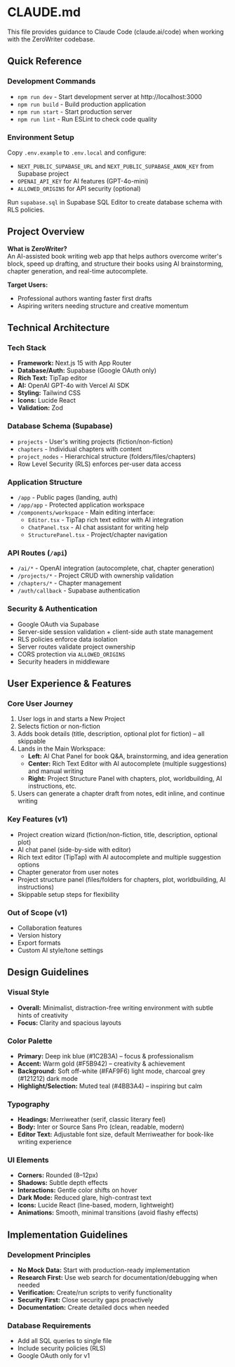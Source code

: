 # CLAUDE.md

This file provides guidance to Claude Code (claude.ai/code) when working with the ZeroWriter codebase.

## Quick Reference

### Development Commands
- `npm run dev` - Start development server at http://localhost:3000
- `npm run build` - Build production application
- `npm run start` - Start production server
- `npm run lint` - Run ESLint to check code quality

### Environment Setup
Copy `.env.example` to `.env.local` and configure:
- `NEXT_PUBLIC_SUPABASE_URL` and `NEXT_PUBLIC_SUPABASE_ANON_KEY` from Supabase project
- `OPENAI_API_KEY` for AI features (GPT-4o-mini)
- `ALLOWED_ORIGINS` for API security (optional)

Run `supabase.sql` in Supabase SQL Editor to create database schema with RLS policies.

## Project Overview

**What is ZeroWriter?**  
An AI-assisted book writing web app that helps authors overcome writer's block, speed up drafting, and structure their books using AI brainstorming, chapter generation, and real-time autocomplete.

**Target Users:**
- Professional authors wanting faster first drafts
- Aspiring writers needing structure and creative momentum

## Technical Architecture

### Tech Stack
- **Framework:** Next.js 15 with App Router
- **Database/Auth:** Supabase (Google OAuth only)
- **Rich Text:** TipTap editor
- **AI:** OpenAI GPT-4o with Vercel AI SDK
- **Styling:** Tailwind CSS
- **Icons:** Lucide React
- **Validation:** Zod

### Database Schema (Supabase)
- `projects` - User's writing projects (fiction/non-fiction)
- `chapters` - Individual chapters with content
- `project_nodes` - Hierarchical structure (folders/files/chapters)
- Row Level Security (RLS) enforces per-user data access

### Application Structure
- `/app` - Public pages (landing, auth)
- `/app/app` - Protected application workspace
- `/components/workspace` - Main editing interface:
  - `Editor.tsx` - TipTap rich text editor with AI integration
  - `ChatPanel.tsx` - AI chat assistant for writing help
  - `StructurePanel.tsx` - Project/chapter navigation

### API Routes (`/api`)
- `/ai/*` - OpenAI integration (autocomplete, chat, chapter generation)
- `/projects/*` - Project CRUD with ownership validation
- `/chapters/*` - Chapter management
- `/auth/callback` - Supabase authentication

### Security & Authentication
- Google OAuth via Supabase
- Server-side session validation + client-side auth state management
- RLS policies enforce data isolation
- Server routes validate project ownership
- CORS protection via `ALLOWED_ORIGINS`
- Security headers in middleware

## User Experience & Features

### Core User Journey
1. User logs in and starts a New Project
2. Selects fiction or non-fiction
3. Adds book details (title, description, optional plot for fiction) – all skippable
4. Lands in the Main Workspace:
   - **Left:** AI Chat Panel for book Q&A, brainstorming, and idea generation
   - **Center:** Rich Text Editor with AI autocomplete (multiple suggestions) and manual writing
   - **Right:** Project Structure Panel with chapters, plot, worldbuilding, AI instructions, etc.
5. Users can generate a chapter draft from notes, edit inline, and continue writing

### Key Features (v1)
- Project creation wizard (fiction/non-fiction, title, description, optional plot)
- AI chat panel (side-by-side with editor)
- Rich text editor (TipTap) with AI autocomplete and multiple suggestion options
- Chapter generator from user notes
- Project structure panel (files/folders for chapters, plot, worldbuilding, AI instructions)
- Skippable setup steps for flexibility

### Out of Scope (v1)
- Collaboration features
- Version history
- Export formats
- Custom AI style/tone settings

## Design Guidelines

### Visual Style
- **Overall:** Minimalist, distraction-free writing environment with subtle hints of creativity
- **Focus:** Clarity and spacious layouts

### Color Palette
- **Primary:** Deep ink blue (#1C2B3A) – focus & professionalism
- **Accent:** Warm gold (#F5B942) – creativity & achievement  
- **Background:** Soft off-white (#FAF9F6) light mode, charcoal grey (#121212) dark mode
- **Highlight/Selection:** Muted teal (#4BB3A4) – inspiring but calm

### Typography
- **Headings:** Merriweather (serif, classic literary feel)
- **Body:** Inter or Source Sans Pro (clean, readable, modern)
- **Editor Text:** Adjustable font size, default Merriweather for book-like writing experience

### UI Elements
- **Corners:** Rounded (8–12px)
- **Shadows:** Subtle depth effects
- **Interactions:** Gentle color shifts on hover
- **Dark Mode:** Reduced glare, high-contrast text
- **Icons:** Lucide React (line-based, modern, lightweight)
- **Animations:** Smooth, minimal transitions (avoid flashy effects)

## Implementation Guidelines

### Development Principles
- **No Mock Data:** Start with production-ready implementation
- **Research First:** Use web search for documentation/debugging when needed  
- **Verification:** Create/run scripts to verify functionality
- **Security First:** Close security gaps proactively
- **Documentation:** Create detailed docs when needed

### Database Requirements
- Add all SQL queries to single file
- Include security policies (RLS)
- Google OAuth only for v1
